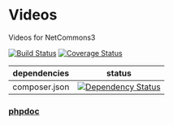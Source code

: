 # Videos
Videos for NetCommons3 

[![Build Status](https://api.travis-ci.org/NetCommons3/Videos.svg?branch=master)](https://travis-ci.org/NetCommons3/Videos)
[![Coverage Status](https://coveralls.io/repos/NetCommons3/Videos/badge.svg?branch=master)](https://coveralls.io/r/NetCommons3/Videos?branch=master)

| dependencies | status |
| ------------ | ------ |
| composer.json | [![Dependency Status](https://www.versioneye.com/user/projects/54f93a5cfcd47aaf49000082/badge.svg?style=flat)](https://www.versioneye.com/user/projects/54f93a5cfcd47aaf49000082) |

### [phpdoc](https://netcommons3.github.io/NetCommons3Docs/phpdoc/Videos/)
